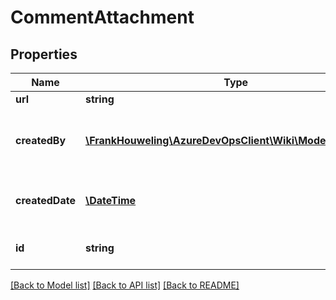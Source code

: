 # CommentAttachment

## Properties
Name | Type | Description | Notes
------------ | ------------- | ------------- | -------------
**url** | **string** |  | [optional] 
**createdBy** | [**\FrankHouweling\AzureDevOpsClient\Wiki\Model\IdentityRef**](IdentityRef.md) | IdentityRef of the creator of the attachment. | [optional] 
**createdDate** | [**\DateTime**](\DateTime.md) | The creation date of the attachment. | [optional] 
**id** | **string** | Unique Id of the attachment. | [optional] 

[[Back to Model list]](../README.md#documentation-for-models) [[Back to API list]](../README.md#documentation-for-api-endpoints) [[Back to README]](../README.md)


